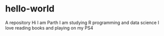 # hello-world
A repository
Hi
I am Parth
I am studying R programming and data science
I love reading books and playing on my PS4 
